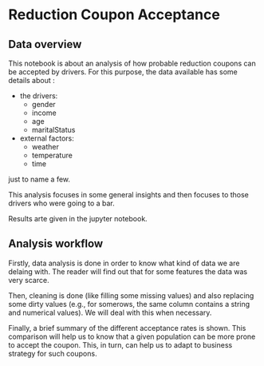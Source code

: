 
# Reduction Coupon Acceptance

## Data overview
This notebook is about an analysis of how probable reduction coupons can be accepted by drivers.
For this purpose, the data available has some details about :
  - the drivers:
    - gender
    - income
    - age
    - maritalStatus
  - external factors:
    - weather
    - temperature
    - time
 
 just to name a few.
 
This analysis focuses in some general insights and then focuses to those drivers who were going to a bar. 

Results arte given in the jupyter notebook.

## Analysis workflow

Firstly, data analysis is done in order to know what kind of data we are delaing with. The reader will find out that for some features the data was very scarce. 

Then, cleaning is done (like filling some missing values) and also replacing some dirty values (e.g., for somerows, the same column contains a string and numerical values). We will deal with this when necessary.

Finally, a brief summary of the different acceptance rates is shown. This comparison will help us to know that a given population can be more prone to accept the coupon. This, in turn, can help us to adapt to business strategy for such coupons.
